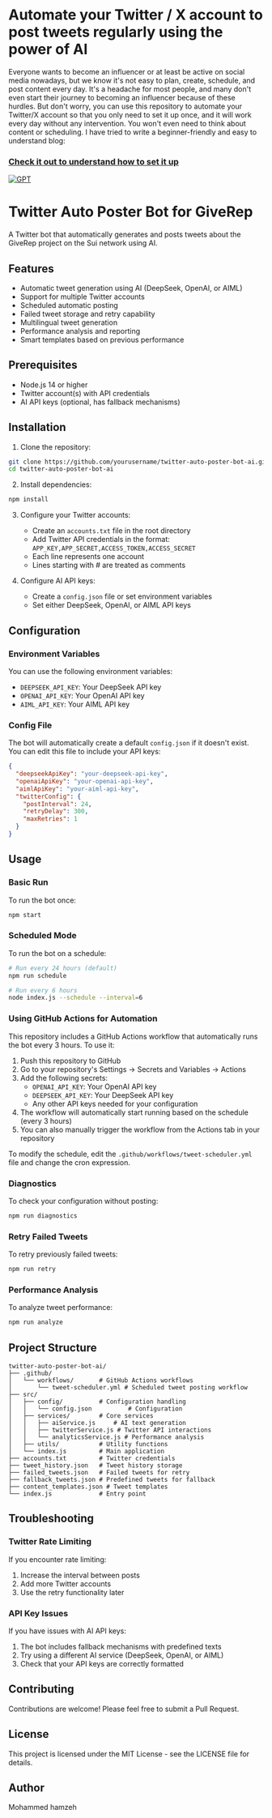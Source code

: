 # Automate your Twitter / X account to post tweets regularly using the power of AI

Everyone wants to become an influencer or at least be active on social media nowadays, but we know it's not easy to plan, create, schedule, and post content every day. It's a headache for most people, and many don't even start their journey to becoming an influencer because of these hurdles. But don't worry, you can use this repository to automate your Twitter/X account so that you only need to set it up once, and it will work every day without any intervention. You won't even need to think about content or scheduling. I have tried to write a beginner-friendly and easy to understand blog:

### [Check it out to understand how to set it up](https://blog.itsvg.in/ultimate-guide-to-automating-twitterx-posts-with-ai)
[![GPT](https://github.com/VishwaGauravIn/twitter-auto-poster-bot-ai/assets/81325730/d84e72dd-2a1c-4ab9-be21-280920745163)](https://blog.itsvg.in/ultimate-guide-to-automating-twitterx-posts-with-ai)

# Twitter Auto Poster Bot for GiveRep

A Twitter bot that automatically generates and posts tweets about the GiveRep project on the Sui network using AI.

## Features

- Automatic tweet generation using AI (DeepSeek, OpenAI, or AIML)
- Support for multiple Twitter accounts
- Scheduled automatic posting
- Failed tweet storage and retry capability
- Multilingual tweet generation
- Performance analysis and reporting
- Smart templates based on previous performance

## Prerequisites

- Node.js 14 or higher
- Twitter account(s) with API credentials
- AI API keys (optional, has fallback mechanisms)

## Installation

1. Clone the repository:
```bash
git clone https://github.com/yourusername/twitter-auto-poster-bot-ai.git
cd twitter-auto-poster-bot-ai
```

2. Install dependencies:
```bash
npm install
```

3. Configure your Twitter accounts:
   - Create an `accounts.txt` file in the root directory
   - Add Twitter API credentials in the format: `APP_KEY,APP_SECRET,ACCESS_TOKEN,ACCESS_SECRET`
   - Each line represents one account
   - Lines starting with # are treated as comments

4. Configure AI API keys:
   - Create a `config.json` file or set environment variables
   - Set either DeepSeek, OpenAI, or AIML API keys

## Configuration

### Environment Variables

You can use the following environment variables:
- `DEEPSEEK_API_KEY`: Your DeepSeek API key
- `OPENAI_API_KEY`: Your OpenAI API key
- `AIML_API_KEY`: Your AIML API key

### Config File

The bot will automatically create a default `config.json` if it doesn't exist. You can edit this file to include your API keys:

```json
{
  "deepseekApiKey": "your-deepseek-api-key",
  "openaiApiKey": "your-openai-api-key",
  "aimlApiKey": "your-aiml-api-key",
  "twitterConfig": {
    "postInterval": 24,
    "retryDelay": 300,
    "maxRetries": 1
  }
}
```

## Usage

### Basic Run

To run the bot once:

```bash
npm start
```

### Scheduled Mode

To run the bot on a schedule:

```bash
# Run every 24 hours (default)
npm run schedule

# Run every 6 hours
node index.js --schedule --interval=6
```

### Using GitHub Actions for Automation

This repository includes a GitHub Actions workflow that automatically runs the bot every 3 hours. To use it:

1. Push this repository to GitHub
2. Go to your repository's Settings → Secrets and Variables → Actions
3. Add the following secrets:
   - `OPENAI_API_KEY`: Your OpenAI API key
   - `DEEPSEEK_API_KEY`: Your DeepSeek API key
   - Any other API keys needed for your configuration
4. The workflow will automatically start running based on the schedule (every 3 hours)
5. You can also manually trigger the workflow from the Actions tab in your repository

To modify the schedule, edit the `.github/workflows/tweet-scheduler.yml` file and change the cron expression.

### Diagnostics

To check your configuration without posting:

```bash
npm run diagnostics
```

### Retry Failed Tweets

To retry previously failed tweets:

```bash
npm run retry
```

### Performance Analysis

To analyze tweet performance:

```bash
npm run analyze
```

## Project Structure

```
twitter-auto-poster-bot-ai/
├── .github/
│   └── workflows/       # GitHub Actions workflows
│       └── tweet-scheduler.yml # Scheduled tweet posting workflow
├── src/
│   ├── config/          # Configuration handling
│   │   └── config.json          # Configuration
│   ├── services/        # Core services
│   │   ├── aiService.js     # AI text generation
│   │   ├── twitterService.js # Twitter API interactions
│   │   └── analyticsService.js # Performance analysis
│   ├── utils/           # Utility functions
│   └── index.js         # Main application
├── accounts.txt         # Twitter credentials
├── tweet_history.json   # Tweet history storage
├── failed_tweets.json   # Failed tweets for retry
├── fallback_tweets.json # Predefined tweets for fallback
├── content_templates.json # Tweet templates
└── index.js             # Entry point
```

## Troubleshooting

### Twitter Rate Limiting

If you encounter rate limiting:
1. Increase the interval between posts
2. Add more Twitter accounts
3. Use the retry functionality later

### API Key Issues

If you have issues with AI API keys:
1. The bot includes fallback mechanisms with predefined texts
2. Try using a different AI service (DeepSeek, OpenAI, or AIML)
3. Check that your API keys are correctly formatted

## Contributing

Contributions are welcome! Please feel free to submit a Pull Request.

## License

This project is licensed under the MIT License - see the LICENSE file for details.

## Author

Mohammed hamzeh
